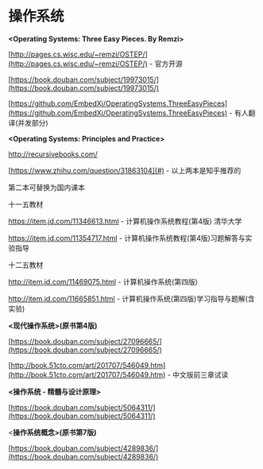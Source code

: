 # 操作系统

**&lt;Operating Systems: Three Easy Pieces. By Remzi&gt;**

[http://pages.cs.wisc.edu/~remzi/OSTEP/](http://pages.cs.wisc.edu/~remzi/OSTEP/) - 官方开源

[https://book.douban.com/subject/19973015/](https://book.douban.com/subject/19973015/)

[https://github.com/EmbedXj/OperatingSystems.ThreeEasyPieces](https://github.com/EmbedXj/OperatingSystems.ThreeEasyPieces) - 有人翻译\(并发部分\)

**&lt;Operating Systems: Principles and Practice&gt;**

http://recursivebooks.com/

[https://www.zhihu.com/question/31863104](#) - 以上两本是知乎推荐的

第二本可替换为国内课本

十一五教材

https://item.jd.com/11346613.html - 计算机操作系统教程\(第4版\) 清华大学

https://item.jd.com/11354717.html - 计算机操作系统教程\(第4版\)习题解答与实验指导

十二五教材

http://item.jd.com/11469075.html - 计算机操作系统\(第四版\)

http://item.jd.com/11665851.html - 计算机操作系统\(第四版\)学习指导与题解\(含实验\)

**&lt;现代操作系统&gt;\(原书第4版\)**

[https://book.douban.com/subject/27096665/](https://book.douban.com/subject/27096665/)

[http://book.51cto.com/art/201707/546049.htm](http://book.51cto.com/art/201707/546049.htm) - 中文版前三章试读

**&lt;操作系统 - 精髓与设计原理&gt;**

[https://book.douban.com/subject/5064311/](https://book.douban.com/subject/5064311/)

&lt;**操作系统概念&gt;\(原书第7版\)**

[https://book.douban.com/subject/4289836/](https://book.douban.com/subject/4289836/)

